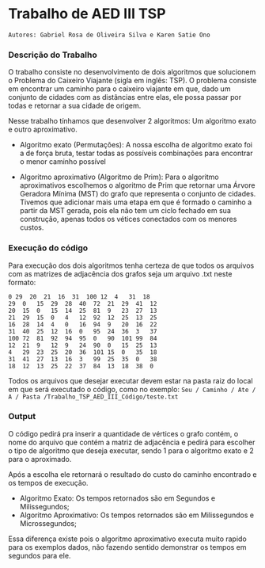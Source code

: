 # Trabalho de AED III TSP

```
Autores: Gabriel Rosa de Oliveira Silva e Karen Satie Ono
```

### Descrição do Trabalho

O trabalho consiste no desenvolvimento de dois algoritmos que solucionem o Problema do Caixeiro Viajante (sigla em inglês: TSP). O problema consiste em encontrar um caminho para o caixeiro viajante em que, dado um conjunto de cidades com as distâncias entre elas, ele possa passar por todas e retornar a sua cidade de origem.

Nesse trabalho tínhamos que desenvolver 2 algoritmos: Um algoritmo exato e outro aproximativo.

- Algoritmo exato (Permutações): A nossa escolha de algoritmo exato foi a de força bruta, testar todas as possíveis combinações para encontrar o menor caminho possível

- Algoritmo aproximativo (Algoritmo de Prim): Para o algoritmo aproximativos escolhemos o algoritmo de Prim que retornar uma Árvore Geradora Mínima (MST) do grafo que representa o conjunto de cidades. Tivemos que adicionar mais uma etapa em que é formado o caminho a partir da MST gerada, pois ela não tem um ciclo fechado em sua construção, apenas todos os vétices conectados com os menores custos.

### Execução do código

Para execução dos dois algoritmos tenha certeza de que todos os arquivos com as matrizes de adjacência dos grafos seja um arquivo .txt neste formato:

```
0 29  20  21  16  31  100 12  4   31  18
29  0   15  29  28  40  72  21  29  41  12
20  15  0   15  14  25  81  9   23  27  13
21  29  15  0   4   12  92  12  25  13  25
16  28  14  4   0   16  94  9   20  16  22
31  40  25  12  16  0   95  24  36  3   37
100 72  81  92  94  95  0   90  101 99  84
12  21  9   12  9   24  90  0   15  25  13
4   29  23  25  20  36  101 15  0   35  18
31  41  27  13  16  3   99  25  35  0   38
18  12  13  25  22  37  84  13  18  38  0
```

Todos os arquivos que desejar executar devem estar na pasta raiz do local em que será executado o código, como no exemplo:
`
Seu / Caminho / Ate / A / Pasta /Trabalho_TSP_AED_III_Código/teste.txt
`

### Output

O código pedirá pra inserir a quantidade de vértices o grafo contém, o nome do arquivo que contém a matriz de adjacência e pedirá para escolher o tipo de algoritmo que deseja executar, sendo 1 para o algoritmo exato e 2 para o aproximado.

Após a escolha ele retornará o resultado do custo do caminho encontrado e os tempos de execução.

- Algoritmo Exato: Os tempos retornados são em Segundos e Milissegundos;
- Algoritmo Aproximativo: Os tempos retornados são em Milissegundos e Microssegundos;

Essa diferença existe pois o algoritmo aproximativo executa muito rapido para os exemplos dados, não fazendo sentido demonstrar os tempos em segundos para ele.

